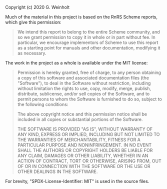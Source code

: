 Copyright (c) 2020 G. Weinholt

Much of the material in this project is based on the RnRS Scheme
reports, which give this permission:

> We intend this report to belong to the entire Scheme community,
> and so we grant permission to copy it in whole or in part without fee.
> In particular, we encourage implementors of Scheme to use this report
> as a starting point for manuals and other documentation, modifying it
> as necessary.

The work in the project as a whole is available under the MIT license:

> Permission is hereby granted, free of charge, to any person obtaining a copy
> of this software and associated documentation files (the "Software"), to
> deal in the Software without restriction, including without limitation the
> rights to use, copy, modify, merge, publish, distribute, sublicense, and/or
> sell copies of the Software, and to permit persons to whom the Software is
> furnished to do so, subject to the following conditions:
>
> The above copyright notice and this permission notice shall be included in
> all copies or substantial portions of the Software.
>
> THE SOFTWARE IS PROVIDED "AS IS", WITHOUT WARRANTY OF ANY KIND, EXPRESS OR
> IMPLIED, INCLUDING BUT NOT LIMITED TO THE WARRANTIES OF MERCHANTABILITY,
> FITNESS FOR A PARTICULAR PURPOSE AND NONINFRINGEMENT. IN NO EVENT SHALL THE
> AUTHORS OR COPYRIGHT HOLDERS BE LIABLE FOR ANY CLAIM, DAMAGES OR OTHER
> LIABILITY, WHETHER IN AN ACTION OF CONTRACT, TORT OR OTHERWISE, ARISING
> FROM, OUT OF OR IN CONNECTION WITH THE SOFTWARE OR THE USE OR OTHER DEALINGS
> IN THE SOFTWARE.

For brevity, "SPDX-License-Identifier: MIT" is used in the source files.
